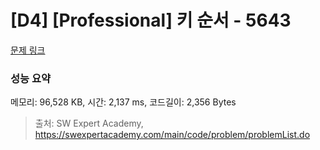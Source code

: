# [D4] [Professional] 키 순서 - 5643 

[문제 링크](https://swexpertacademy.com/main/code/problem/problemDetail.do?contestProbId=AWXQsLWKd5cDFAUo) 

### 성능 요약

메모리: 96,528 KB, 시간: 2,137 ms, 코드길이: 2,356 Bytes



> 출처: SW Expert Academy, https://swexpertacademy.com/main/code/problem/problemList.do